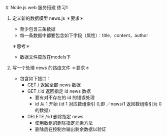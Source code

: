 ＃ Node.js web 服务搭建 练习1
1. 定义新的数据模型 news.js
   ＊要求＊
   - 至少包含三条数据
   - 每一条数据中都要包含如下字段（属性）：title，content，author

   ＊思考＊
   - 数据文件应放在models下

2. 写一个处理 news 的路由文件
   ＊要求＊
   - 包含如下接口：
     - GET / 返回全部 news 数据
     - GET /:id 返回指定 id news 数据
       - 要有对不存在的 id 的错误处理
       - id 从 1 开始 (id 1 对应数组索引 0,即 ／news/1 返回数组索引为 0 的数据)
     - DELETE /:id 删除指定 news
       - 使用数组的删除指定元素方法
       - 删除后在控制台输出剩余数据以验证

